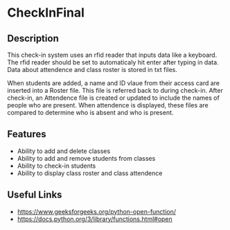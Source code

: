 # CheckInFinal

## Description
This check-in system uses an rfid reader that inputs data like a keyboard. The rfid reader should be set to automaticaly hit enter after typing in data.  Data about attendence and class roster is stored in txt files. 

When students are added, a name and ID vlaue from their access card are inserted into a Roster file. This file is referred back to during check-in. After check-in, an Attendence file is created or updated to include the names of people who are present. When attendence is displayed, these files are compared to determine who is absent and who is present.


## Features
- Ability to add and delete classes
- Ability to add and remove students from classes
- Ability to check-in students
- Ability to display class roster and class attendence

## Useful Links
- https://www.geeksforgeeks.org/python-open-function/
- https://docs.python.org/3/library/functions.html#open